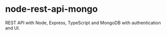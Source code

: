# node-rest-api-mongo
REST API with Node, Express, TypeScript and MongoDB with authentication and UI.
